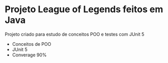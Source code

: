 # Projeto League of Legends feitos em Java

Projeto criado para estudo de conceitos POO e testes com JUnit 5

* Conceitos de POO
* JUnit 5
* Converage 90%
